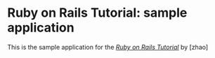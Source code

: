 # Ruby on Rails Tutorial: sample application

This is the sample application for
the [*Ruby on Rails Tutorial*](http://railstutorial.org/)
by [zhao]
